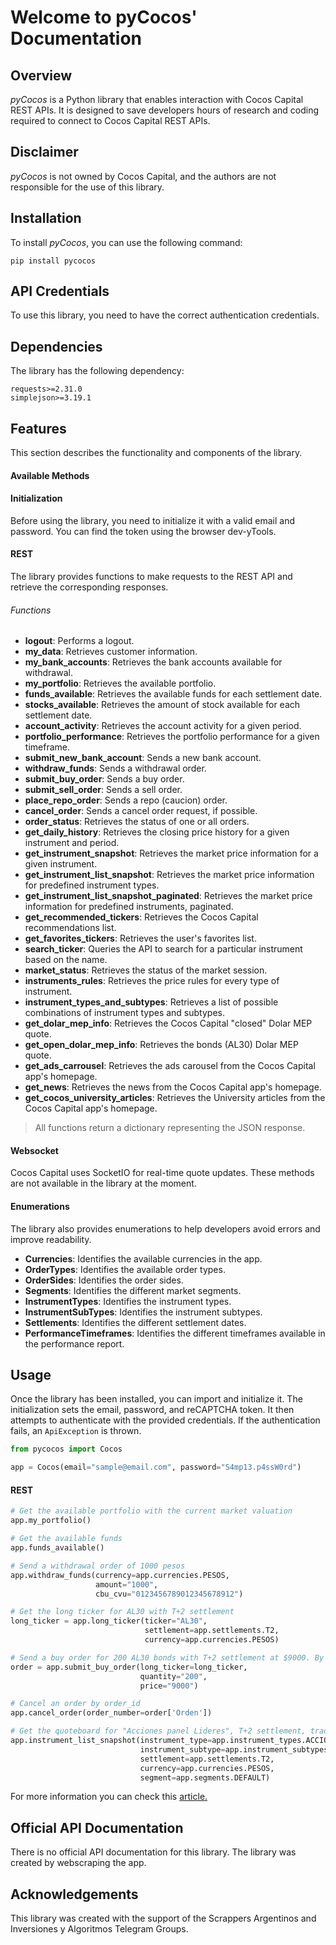 # Welcome to pyCocos' Documentation

## Overview

*pyCocos* is a Python library that enables interaction with Cocos Capital REST APIs. It is designed to save developers hours of research and coding required to connect to Cocos Capital REST APIs.

## Disclaimer

*pyCocos* is not owned by Cocos Capital, and the authors are not responsible for the use of this library.

## Installation

To install *pyCocos*, you can use the following command:

```shell
pip install pycocos
```

## API Credentials

To use this library, you need to have the correct authentication credentials.

## Dependencies

The library has the following dependency:

```
requests>=2.31.0
simplejson>=3.19.1
```
## Features

This section describes the functionality and components of the library.

#### Available Methods

#### Initialization

Before using the library, you need to initialize it with a valid email and password. You can find the token using the browser dev-yTools.

#### REST

The library provides functions to make requests to the REST API and retrieve the corresponding responses.

###### Functions

- **logout**: Performs a logout.
- **my_data**: Retrieves customer information.
- **my_bank_accounts**: Retrieves the bank accounts available for withdrawal.
- **my_portfolio**: Retrieves the available portfolio.
- **funds_available**: Retrieves the available funds for each settlement date.
- **stocks_available**: Retrieves the amount of stock available for each settlement date.
- **account_activity**: Retrieves the account activity for a given period.
- **portfolio_performance**: Retrieves the portfolio performance for a given timeframe.
- **submit_new_bank_account**: Sends a new bank account.
- **withdraw_funds**: Sends a withdrawal order.
- **submit_buy_order**: Sends a buy order.
- **submit_sell_order**: Sends a sell order.
- **place_repo_order**: Sends a repo (caucion) order.
- **cancel_order**: Sends a cancel order request, if possible.
- **order_status**: Retrieves the status of one or all orders.
- **get_daily_history**: Retrieves the closing price history for a given instrument and period.
- **get_instrument_snapshot**: Retrieves the market price information for a given instrument.
- **get_instrument_list_snapshot**: Retrieves the market price information for predefined instrument types.
- **get_instrument_list_snapshot_paginated**: Retrieves the market price information for predefined instruments, paginated.
- **get_recommended_tickers**: Retrieves the Cocos Capital recommendations list.
- **get_favorites_tickers**: Retrieves the user's favorites list.
- **search_ticker**: Queries the API to search for a particular instrument based on the name.
- **market_status**: Retrieves the status of the market session.
- **instruments_rules**: Retrieves the price rules for every type of instrument.
- **instrument_types_and_subtypes**: Retrieves a list of possible combinations of instrument types and subtypes.
- **get_dolar_mep_info**: Retrieves the Cocos Capital "closed" Dolar MEP quote.
- **get_open_dolar_mep_info**: Retrieves the bonds (AL30) Dolar MEP quote.
- **get_ads_carrousel**: Retrieves the ads carousel from the Cocos Capital app's homepage.
- **get_news**: Retrieves the news from the Cocos Capital app's homepage.
- **get_cocos_university_articles**: Retrieves the University articles from the Cocos Capital app's homepage.

> All functions return a dictionary representing the JSON response.

#### Websocket

Cocos Capital uses SocketIO for real-time quote updates. These methods are not available in the library at the moment.

#### Enumerations

The library also provides enumerations to help developers avoid errors and improve readability.

- **Currencies**: Identifies the available currencies in the app.
- **OrderTypes**: Identifies the available order types.
- **OrderSides**: Identifies the order sides.
- **Segments**: Identifies the different market segments.
- **InstrumentTypes**: Identifies the instrument types.
- **InstrumentSubTypes**: Identifies the instrument subtypes.
- **Settlements**: Identifies the different settlement dates.
- **PerformanceTimeframes**: Identifies the different timeframes available in the performance report.

## Usage

Once the library has been installed, you can import and initialize it. The initialization sets the email, password, and reCAPTCHA token. It then attempts to authenticate with the provided credentials. If the authentication fails, an `ApiException` is thrown.

```python
from pycocos import Cocos

app = Cocos(email="sample@email.com", password="S4mp13.p4ssW0rd")
```

#### REST

```python
# Get the available portfolio with the current market valuation
app.my_portfolio()

# Get the available funds
app.funds_available()

# Send a withdrawal order of 1000 pesos
app.withdraw_funds(currency=app.currencies.PESOS, 
                   amount="1000", 
                   cbu_cvu="0123456789012345678912")

# Get the long ticker for AL30 with T+2 settlement
long_ticker = app.long_ticker(ticker="AL30", 
                              settlement=app.settlements.T2, 
                              currency=app.currencies.PESOS)

# Send a buy order for 200 AL30 bonds with T+2 settlement at $9000. By default, all orders are *LIMIT* orders.
order = app.submit_buy_order(long_ticker=long_ticker, 
                             quantity="200", 
                             price="9000")

# Cancel an order by order_id
app.cancel_order(order_number=order['Orden'])

# Get the quoteboard for "Acciones panel Lideres", T+2 settlement, traded in Pesos
app.instrument_list_snapshot(instrument_type=app.instrument_types.ACCIONES, 
                             instrument_subtype=app.instrument_subtypes.LIDERES, 
                             settlement=app.settlements.T2, 
                             currency=app.currencies.PESOS, 
                             segment=app.segments.DEFAULT)
```
For more information you can check this [article.](https://medium.com/@nachoherrera/biblioteca-pycocos-a3579721c79e)

## Official API Documentation

There is no official API documentation for this library. The library was created by webscraping the app.

## Acknowledgements

This library was created with the support of the Scrappers Argentinos and Inversiones y Algoritmos Telegram Groups.
